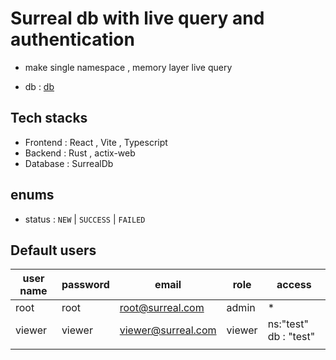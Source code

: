 # Surreal db with live query and authentication

- make single namespace , memory layer live query

- db : [db](/db/readme.md)

## Tech stacks

- Frontend : React , Vite , Typescript
- Backend : Rust , actix-web
- Database : SurrealDb

## enums

- status : `NEW` | `SUCCESS` | `FAILED`

## Default users

| user name | password | email                | role   | access                |
| --------- | -------- | -------------------- | ------ | --------------------- |
| root      | root     | <root@surreal.com>   | admin  | \*                    |
| viewer    | viewer   | <viewer@surreal.com> | viewer | ns:"test" db : "test" |
|           |

